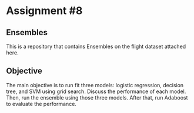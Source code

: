 # Assignment #8

## Ensembles

This is a repository that contains Ensembles on the flight dataset attached here. 


## Objective
The main objective is to run fit three models: logistic regression, decision tree, and SVM using grid search. Discuss the performance of each model.
Then, run the ensemble using those three models. After that, run Adaboost to evaluate the performance.
